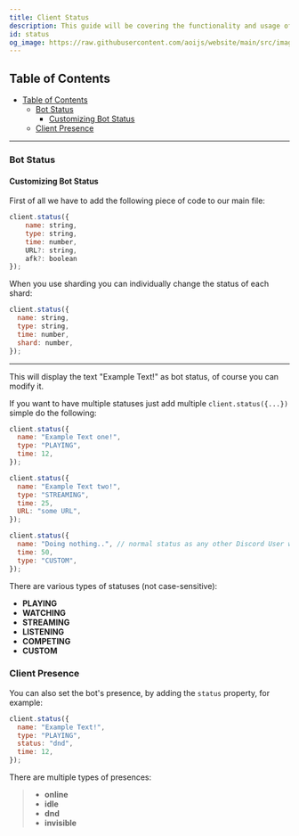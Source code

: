 ```yaml
---
title: Client Status
description: This guide will be covering the functionality and usage of client statuses.
id: status
og_image: https://raw.githubusercontent.com/aoijs/website/main/src/images/og/10.png
---
```


<!-- omit from toc -->

## Table of Contents

- [Table of Contents](#table-of-contents)
  - [Bot Status](#bot-status)
    - [Customizing Bot Status](#customizing-bot-status)
  - [Client Presence](#client-presence)

---

### Bot Status

#### Customizing Bot Status

First of all we have to add the following piece of code to our main file:

```javascript
client.status({
    name: string,
    type: string,
    time: number,
    URL?: string,
    afk?: boolean
});
```

When you use sharding you can individually change the status of each shard:

```javascript
client.status({
  name: string,
  type: string,
  time: number,
  shard: number,
});
```

---

This will display the text "Example Text!" as bot status, of course you can modify it.

If you want to have multiple statuses just add multiple `client.status({...})` simple do the following:

```javascript title="index.js"
client.status({
  name: "Example Text one!",
  type: "PLAYING",
  time: 12,
});

client.status({
  name: "Example Text two!",
  type: "STREAMING",
  time: 25,
  URL: "some URL",
});

client.status({
  name: "Doing nothing..", // normal status as any other Discord User without any state
  time: 50,
  type: "CUSTOM",
});
```

There are various types of statuses (not case-sensitive):

- **PLAYING**
- **WATCHING**
- **STREAMING**
- **LISTENING**
- **COMPETING**
- **CUSTOM**

### Client Presence

You can also set the bot's presence, by adding the `status` property, for example:

```javascript title="index.js"
client.status({
  name: "Example Text!",
  type: "PLAYING",
  status: "dnd",
  time: 12,
});
```

There are multiple types of presences:

> - **online**
> - **idle**
> - **dnd**
> - **invisible**
